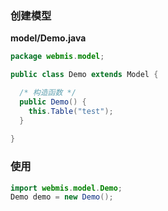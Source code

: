 ### 创建模型
**model/Demo.java**
```java
package webmis.model;

public class Demo extends Model {

  /* 构造函数 */
  public Demo() {
    this.Table("test");
  }
  
}
```

### 使用
```java
import webmis.model.Demo;
Demo demo = new Demo();
```
